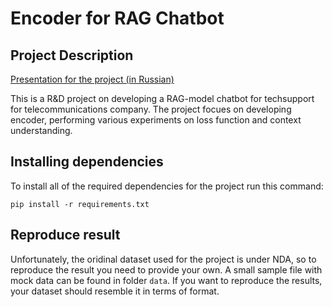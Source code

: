 # Encoder for RAG Chatbot
## Project Description

[Presentation for the project (in Russian)](https://drive.google.com/file/d/1wwlGdvPL2OwPJ7blrKwunxKaeXRsrx_6/view?usp=sharing)

This is a R&D project on developing a RAG-model chatbot for techsupport for telecommunications company. The project focues on developing encoder, performing various experiments on loss function and context understanding.

## Installing dependencies 

To install all of the required dependencies for the project run this command:

```
pip install -r requirements.txt
```

## Reproduce result

Unfortunately, the oridinal dataset used for the project is under NDA, so to reproduce the result you need to provide your own. A small sample file with mock data can be found in folder `data`. If you want to reproduce the results, your dataset should resemble it in terms of format.
